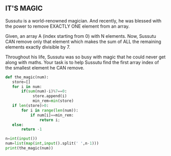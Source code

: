 ## IT'S MAGIC
Sussutu is a world-renowned magician. And recently, he was blessed with the power to remove EXACTLY ONE element from an array.

Given, an array A (index starting from 0) with N elements. Now, Sussutu CAN remove only that element which makes the sum of ALL the remaining elements exactly divisible by 7.

Throughout his life, Sussutu was so busy with magic that he could never get along with maths. Your task is to help Sussutu find the first array index of the smallest element he CAN remove.
```python
def the_magic(num):
   store=[]
   for i in num:
       if(sum(num)-i)%7==0:
            store.append(i)
            min_rem=min(store)
   if len(store)>0:
       for i in range(len(num)):
           if num[i]==min_rem:
               return i;
   else:
       return -1

n=int(input())
num=list(map(int,input().split(' ',n-1)))
print(the_magic(num))
```
